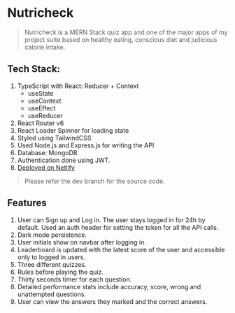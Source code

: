 # Nutricheck

> Nutricheck is a MERN Stack quiz app and one of the major apps of my project suite based on healthy eating, conscious diet and judicious calorie intake.

## Tech Stack:

<ol>
<li>TypeScript with React: Reducer + Context
<ul>
 <li> useState
<li> useContext
<li> useEffect
<li> useReducer
</ul>
<li>React Router v6</li>
<li>React Loader Spinner for loading state</li>
<li>Styled using TailwindCSS</li>
<li>Used Node.js and Express.js for writing the API</li>
<li>Database: MongoDB</li>
<li>Authentication done using JWT.</li>
</li>
<li><a href="https://nutricheck.netlify.app/">Deployed on Netlify</a></li>
</ol>

 > Please refer the dev branch for the source code.

## Features
<ol>
<li>
 User can Sign up and Log in. The user stays logged in for 24h by default. Used an auth header for setting the token for all the API calls.
</li>
<li>
 Dark mode persistence. 
</li>
<li>
User initials show on navbar after logging in.
 </li>
<li>
Leaderboard is updated with the latest score of the user and accessible only to logged in users.
</li>
<li>
Three different quizzes.
</li>
<li>
Rules before playing the quiz.
</li>
<li>
Thirty seconds timer for each question.
</li>
<li>
Detailed performance stats include accuracy, score, wrong and unattempted questions.
</li>
<li>
User can view the answers they marked and the correct answers. 
</li>

